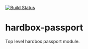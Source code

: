 [![Build Status](https://travis-ci.org/akayami/hardbox-passport.svg?branch=master)](https://travis-ci.org/akayami/hardbox-passport)
# hardbox-passport
Top level hardbox passport module.
